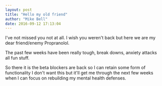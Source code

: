```yaml
---
layout: post
title: "Hello my old friend"
author: "Mike Bell"
date: 2016-09-12 17:13:04
---
```

I've not missed you not at all. I wish you weren't back but here we are my dear friend/enemy Propranolol.

The past few weeks have been really tough, break downs, anxiety attacks all fun stuff.

So there it is the beta blockers are back so I can retain some form of functionality I don't want this but it'll get me through the next few weeks when I can focus on rebuilding my mental health defenses.
